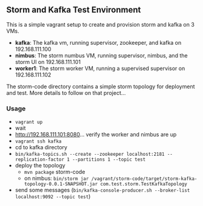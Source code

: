 ## Storm and Kafka Test Environment

This is a simple vagrant setup to create and provision storm and kafka on 3 VMs.

 * **kafka**: The kafka vm, running supervisor, zookeeper, and kafka on 192.168.111.100
 * **nimbus**: The storm numbus VM, running supervisor, nimbus, and the storm UI on 192.168.111.101
 * **worker1**: The storm worker VM, running a supervised supervisor on 192.168.111.102

The storm-code directory contains a simple storm topology for deployment and test. More details
to follow on that project...

### Usage

 * ```vagrant up```
 * wait
 * http://192.168.111.101:8080... verify the worker and nimbus are up
 * ```vagrant ssh kafka```
 * cd to kafka directory
 * ```bin/kafka-topics.sh --create --zookeeper localhost:2181 --replication-factor 1 --partitions 1 --topic test```
 * deploy the topology
   * ```mvn package``` storm-code
   * on nimbus: ```bin/storm jar /vagrant/storm-code/target/storm-kafka-topology-0.0.1-SNAPSHOT.jar com.test.storm.TestKafkaTopology```
 * send some messages (```bin/kafka-console-producer.sh --broker-list localhost:9092 --topic test```)
